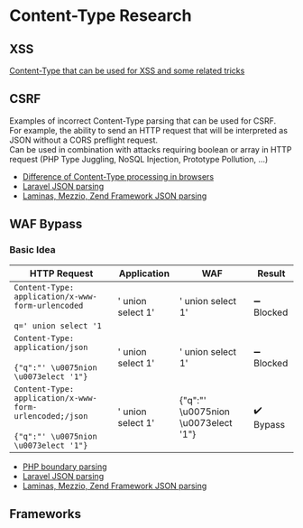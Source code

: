# Content-Type Research

## XSS

[Content-Type that can be used for XSS and some related tricks](XSS.md)

## CSRF

Examples of incorrect Content-Type parsing that can be used for CSRF.  
For example, the ability to send an HTTP request that will be interpreted as JSON without a CORS preflight request.  
Can be used in combination with attacks requiring boolean or array in HTTP request (PHP Type Juggling, NoSQL Injection, Prototype Pollution, ...)

 * [Difference of Content-Type processing in browsers](ct-tricks/Browsers.md)
 * [Laravel JSON parsing](ct-tricks/Laravel.md)
 * [Laminas, Mezzio, Zend Framework JSON parsing](ct-tricks/Mezzio.md)

## WAF Bypass

### Basic Idea

| HTTP Request                                                                                          | Application                        | WAF                                                | Result                     |
|-------------------------------------------------------------------------------------------------------|------------------------------------|----------------------------------------------------|----------------------------|
| `Content-Type: application/x-www-form-urlencoded`<br><br>`q=' union select '1`                        | ' union select 1'                  | ' union select 1'                                  | :heavy_minus_sign: Blocked |
| `Content-Type: application/json`<br><br>`{"q":"' \u0075nion \u0073elect '1"}`                         | ' union select 1'                  | ' union select 1'                                  | :heavy_minus_sign: Blocked |
| `Content-Type: application/x-www-form-urlencoded;/json`<br><br>`{"q":"' \u0075nion \u0073elect '1"}`  | ' union select 1'                  | {"q":"' \u0075nion \u0073elect '1"}                | :heavy_check_mark: Bypass  |

 * [PHP boundary parsing](ct-tricks/PHP.md)
 * [Laravel JSON parsing](ct-tricks/Laravel.md)
 * [Laminas, Mezzio, Zend Framework JSON parsing](ct-tricks/Mezzio.md)

## Frameworks
